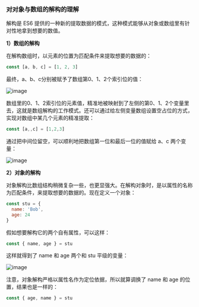 ### 对对象与数组的解构的理解

解构是 ES6 提供的一种新的提取数据的模式，这种模式能够从对象或数组里有针对性地拿到想要的数值。

**1）数组的解构**

在解构数组时，以元素的位置为匹配条件来提取想要的数据的：

```javascript
const [a, b, c] = [1, 2, 3]
```

最终，a、b、c分别被赋予了数组第0、1、2个索引位的值：

![image](https://cdn.nlark.com/yuque/0/2021/jpeg/1500604/1616076913177-30749c84-8254-4543-a3e7-c2fb488a4228.jpeg)

数组里的0、1、2索引位的元素值，精准地被映射到了左侧的第0、1、2个变量里去，这就是数组解构的工作模式。还可以通过给左侧变量数组设置空占位的方式，实现对数组中某几个元素的精准提取：

```javascript
const [a,,c] = [1,2,3]
```

通过把中间位留空，可以顺利地把数组第一位和最后一位的值赋给 a、c 两个变量：

![image](https://cdn.nlark.com/yuque/0/2021/jpeg/1500604/1616076913186-eb8be693-9b19-48e5-bda5-9dbd7cc77ea6.jpeg)

**2）对象的解构**

对象解构比数组结构稍微复杂一些，也更显强大。在解构对象时，是以属性的名称为匹配条件，来提取想要的数据的。现在定义一个对象：

```javascript
const stu = {
  name: 'Bob',
  age: 24
}
```

假如想要解构它的两个自有属性，可以这样：

```javascript
const { name, age } = stu
```

这样就得到了 name 和 age 两个和 stu 平级的变量：

![image](https://cdn.nlark.com/yuque/0/2021/jpeg/1500604/1616076913314-53687a23-07ef-4a01-a78a-a0304f2b2826.jpeg)

注意，对象解构严格以属性名作为定位依据，所以就算调换了 name 和 age 的位置，结果也是一样的：

```javascript
const { age, name } = stu
```

### 